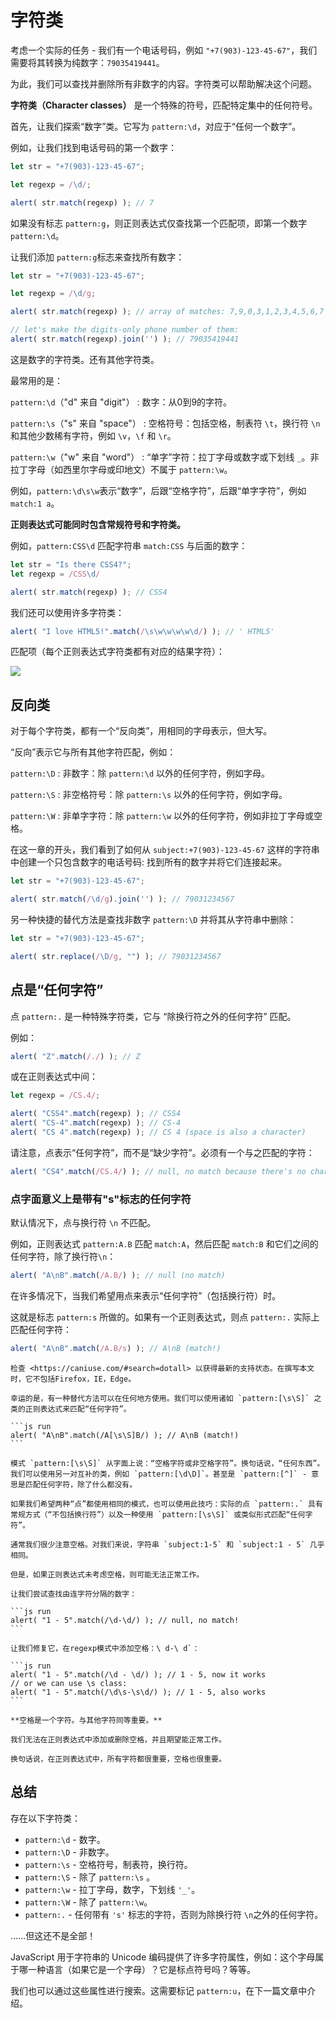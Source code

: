 # 字符类

考虑一个实际的任务 - 我们有一个电话号码，例如 `"+7(903)-123-45-67"`，我们需要将其转换为纯数字：`79035419441`。

为此，我们可以查找并删除所有非数字的内容。字符类可以帮助解决这个问题。

**字符类（Character classes）** 是一个特殊的符号，匹配特定集中的任何符号。

首先，让我们探索“数字”类。它写为 `pattern:\d`，对应于“任何一个数字”。

例如，让我们找到电话号码的第一个数字：

```js run
let str = "+7(903)-123-45-67";

let regexp = /\d/;

alert( str.match(regexp) ); // 7
```

如果没有标志 `pattern:g`，则正则表达式仅查找第一个匹配项，即第一个数字 `pattern:\d`。

让我们添加 `pattern:g`标志来查找所有数字：

```js run
let str = "+7(903)-123-45-67";

let regexp = /\d/g;

alert( str.match(regexp) ); // array of matches: 7,9,0,3,1,2,3,4,5,6,7

// let's make the digits-only phone number of them:
alert( str.match(regexp).join('') ); // 79035419441
```

这是数字的字符类。还有其他字符类。

最常用的是：

`pattern:\d`（"d" 来自 "digit"）
: 数字：从0到9的字符。

`pattern:\s`（"s" 来自 "space"）
: 空格符号：包括空格，制表符 `\t`，换行符 `\n` 和其他少数稀有字符，例如 `\v`，`\f` 和 `\r`。

`pattern:\w`（"w" 来自 "word"）
: “单字”字符：拉丁字母或数字或下划线 `_`。非拉丁字母（如西里尔字母或印地文）不属于 `pattern:\w`。

例如，`pattern:\d\s\w`表示“数字”，后跟“空格字符”，后跟“单字字符”，例如 `match:1 a`。

**正则表达式可能同时包含常规符号和字符类。**

例如，`pattern:CSS\d` 匹配字符串 `match:CSS` 与后面的数字：

```js run
let str = "Is there CSS4?";
let regexp = /CSS\d/

alert( str.match(regexp) ); // CSS4
```

我们还可以使用许多字符类：

```js run
alert( "I love HTML5!".match(/\s\w\w\w\w\d/) ); // ' HTML5'
```

匹配项（每个正则表达式字符类都有对应的结果字符）：

![](love-html5-classes.svg)

## 反向类

对于每个字符类，都有一个“反向类”，用相同的字母表示，但大写。

“反向”表示它与所有其他字符匹配，例如：

`pattern:\D`
: 非数字：除 `pattern:\d` 以外的任何字符，例如字母。

`pattern:\S`
: 非空格符号：除 `pattern:\s` 以外的任何字符，例如字母。

`pattern:\W`
: 非单字字符：除 `pattern:\w` 以外的任何字符，例如非拉丁字母或空格。

在这一章的开头，我们看到了如何从 `subject:+7(903)-123-45-67` 这样的字符串中创建一个只包含数字的电话号码: 找到所有的数字并将它们连接起来。

```js run
let str = "+7(903)-123-45-67";

alert( str.match(/\d/g).join('') ); // 79031234567
```

另一种快捷的替代方法是查找非数字 `pattern:\D` 并将其从字符串中删除：

```js run
let str = "+7(903)-123-45-67";

alert( str.replace(/\D/g, "") ); // 79031234567
```

## 点是“任何字符”

点 `pattern:.` 是一种特殊字符类，它与 “除换行符之外的任何字符” 匹配。

例如：

```js run
alert( "Z".match(/./) ); // Z
```

或在正则表达式中间：

```js run
let regexp = /CS.4/;

alert( "CSS4".match(regexp) ); // CSS4
alert( "CS-4".match(regexp) ); // CS-4
alert( "CS 4".match(regexp) ); // CS 4 (space is also a character)
```

请注意，点表示“任何字符”，而不是“缺少字符”。必须有一个与之匹配的字符：

```js run
alert( "CS4".match(/CS.4/) ); // null, no match because there's no character for the dot
```

### 点字面意义上是带有"s"标志的任何字符

默认情况下，点与换行符 `\n` 不匹配。

例如，正则表达式 `pattern:A.B` 匹配 `match:A`，然后匹配 `match:B` 和它们之间的任何字符，除了换行符`\n`：

```js run
alert( "A\nB".match(/A.B/) ); // null (no match)
```

在许多情况下，当我们希望用点来表示“任何字符”（包括换行符）时。

这就是标志 `pattern:s` 所做的。如果有一个正则表达式，则点 `pattern:.` 实际上匹配任何字符：

```js run
alert( "A\nB".match(/A.B/s) ); // A\nB (match!)
```

````warn header="不支持Firefox, IE, Edge"
检查 <https://caniuse.com/#search=dotall> 以获得最新的支持状态。在撰写本文时，它不包括Firefox，IE，Edge。

幸运的是，有一种替代方法可以在任何地方使用。我们可以使用诸如 `pattern:[\s\S]` 之类的正则表达式来匹配“任何字符”。

```js run
alert( "A\nB".match(/A[\s\S]B/) ); // A\nB (match!)
```

模式 `pattern:[\s\S]` 从字面上说：“空格字符或非空格字符”。换句话说，“任何东西”。我们可以使用另一对互补的类，例如 `pattern:[\d\D]`。甚至是 `pattern:[^]` - 意思是匹配任何字符，除了什么都没有。

如果我们希望两种“点”都使用相同的模式，也可以使用此技巧：实际的点 `pattern:.` 具有常规方式（“不包括换行符”）以及一种使用 `pattern:[\s\S]` 或类似形式匹配“任何字符”。
````

````warn header="注意空格"
通常我们很少注意空格。对我们来说，字符串 `subject:1-5` 和 `subject:1 - 5` 几乎相同。

但是，如果正则表达式未考虑空格，则可能无法正常工作。

让我们尝试查找由连字符分隔的数字：

```js run
alert( "1 - 5".match(/\d-\d/) ); // null, no match!
```

让我们修复它，在regexp模式中添加空格：\ d-\ d`：

```js run
alert( "1 - 5".match(/\d - \d/) ); // 1 - 5, now it works
// or we can use \s class:
alert( "1 - 5".match(/\d\s-\s\d/) ); // 1 - 5, also works
```

**空格是一个字符。与其他字符同等重要。**

我们无法在正则表达式中添加或删除空格，并且期望能正常工作。

换句话说，在正则表达式中，所有字符都很重要，空格也很重要。
````

## 总结

存在以下字符类：

- `pattern:\d` - 数字。
- `pattern:\D` - 非数字。
- `pattern:\s` - 空格符号，制表符，换行符。
- `pattern:\S` - 除了 `pattern:\s` 。
- `pattern:\w` - 拉丁字母，数字，下划线 `'_'`。
- `pattern:\W` - 除了 `pattern:\w`。
- `pattern:.` - 任何带有 `'s'` 标志的字符，否则为除换行符 `\n`之外的任何字符。

……但这还不是全部！

JavaScript 用于字符串的 Unicode 编码提供了许多字符属性，例如：这个字母属于哪一种语言（如果它是一个字母）？它是标点符号吗？等等。

我们也可以通过这些属性进行搜索。这需要标记 `pattern:u`，在下一篇文章中介绍。
